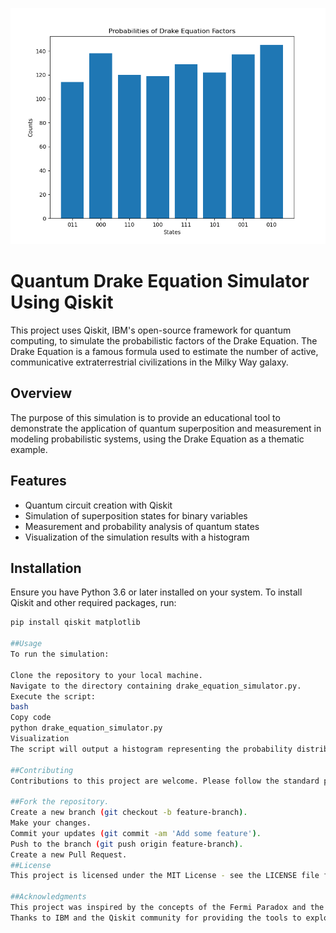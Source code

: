 ![Alt text](/images/Figure_1.png)

# Quantum Drake Equation Simulator Using Qiskit

This project uses Qiskit, IBM's open-source framework for quantum computing, to simulate the probabilistic factors of the Drake Equation. The Drake Equation is a famous formula used to estimate the number of active, communicative extraterrestrial civilizations in the Milky Way galaxy.

## Overview

The purpose of this simulation is to provide an educational tool to demonstrate the application of quantum superposition and measurement in modeling probabilistic systems, using the Drake Equation as a thematic example.

## Features

- Quantum circuit creation with Qiskit
- Simulation of superposition states for binary variables
- Measurement and probability analysis of quantum states
- Visualization of the simulation results with a histogram

## Installation

Ensure you have Python 3.6 or later installed on your system. To install Qiskit and other required packages, run:

```bash
pip install qiskit matplotlib

##Usage
To run the simulation:

Clone the repository to your local machine.
Navigate to the directory containing drake_equation_simulator.py.
Execute the script:
bash
Copy code
python drake_equation_simulator.py
Visualization
The script will output a histogram representing the probability distribution of each simulated factor of the Drake Equation. An even distribution of measurement results indicates equal probabilities for each factor in our simplified model.

##Contributing
Contributions to this project are welcome. Please follow the standard procedure:

##Fork the repository.
Create a new branch (git checkout -b feature-branch).
Make your changes.
Commit your updates (git commit -am 'Add some feature').
Push to the branch (git push origin feature-branch).
Create a new Pull Request.
##License
This project is licensed under the MIT License - see the LICENSE file for details.

##Acknowledgments
This project was inspired by the concepts of the Fermi Paradox and the Drake Equation.
Thanks to IBM and the Qiskit community for providing the tools to explore quantum computing.
